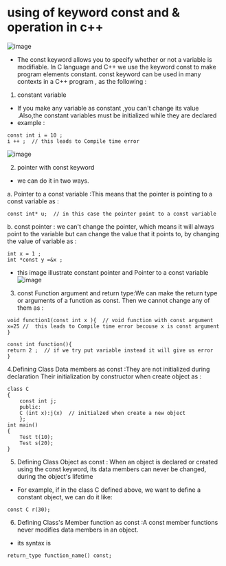 #  using of keyword const and & operation in c++
![image](https://user-images.githubusercontent.com/93501065/145822193-8e0bfa13-7cda-4af3-9e19-9934daa7dee1.png)
 
- The const keyword allows you to specify whether or not a variable is modifiable. In C language and C++ we use the keyword const to make program elements constant. 
const keyword can be used in many contexts in a C++ program , as the following :



1. constant variable  
- If you make any variable as constant ,you can't change its value .Also,the constant variables must be initialized while they are declared
- example : 
```
const int i = 10 ; 
i ++ ;  // this leads to Compile time error 
```
![image](https://media.geeksforgeeks.org/wp-content/cdn-uploads/Constants-in-C.png)

2. pointer with const keyword 
- we can do it in two ways.

a. Pointer to a const variable :This means that the pointer is pointing to a const variable as :
```
const int* u;  // in this case the pointer point to a const variable 
```

b. const pointer : we can't change the pointer, which means it will always point to the variable  but can change the value that it points to, by changing the value of variable as :
```
int x = 1 ;
int *const y =&x ;
```
- this image illustrate constant pointer and Pointer to a const variable
![image](https://media.geeksforgeeks.org/wp-content/cdn-uploads/PointersWithConstants-1024x535.png)

3. const Function argument and return type:We can make the return type or arguments of a function as const. Then we cannot change any of them as :

```
void function1(const int x ){  // void function with const argument
x=25 //  this leads to Compile time error becouse x is const argument 
}
```

```
const int function(){
return 2 ;  // if we try put variable instead it will give us error
}
```

4.Defining Class Data members as const :They are not initialized during declaration Their initialization by constructor when create object as :
```
class C
{
    const int j;
    public:
    C (int x):j(x)  // initialzed when create a new object 
    };
int main()
{
    Test t(10);
    Test s(20);
}
```

5. Defining Class Object as const : When an object is declared or created using the const keyword, its data members can never be changed, during the object's lifetime 
- For example, if in the class C defined above, we want to define a constant object, we can do it like:
```
const C r(30);
```
6. Defining Class's Member function as const :A const member functions never modifies data members in an object.
- its syntax is 
```
return_type function_name() const;
```



